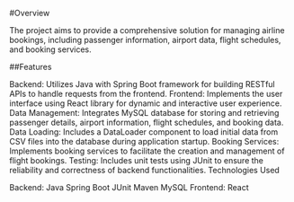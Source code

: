 #Overview

The project aims to provide a comprehensive solution for managing airline bookings, including passenger information, airport data, flight schedules, and booking services.

##Features

Backend: Utilizes Java with Spring Boot framework for building RESTful APIs to handle requests from the frontend.
Frontend: Implements the user interface using React library for dynamic and interactive user experience.
Data Management: Integrates MySQL database for storing and retrieving passenger details, airport information, flight schedules, and booking data.
Data Loading: Includes a DataLoader component to load initial data from CSV files into the database during application startup.
Booking Services: Implements booking services to facilitate the creation and management of flight bookings.
Testing: Includes unit tests using JUnit to ensure the reliability and correctness of backend functionalities.
Technologies Used

Backend:
Java
Spring Boot
JUnit
Maven
MySQL
Frontend:
React
